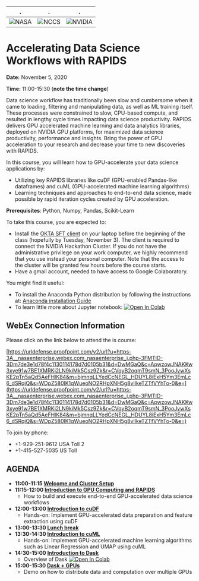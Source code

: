 | . | . | . |
| - | - | - |
| ![NASA](http://www.nasa.gov/sites/all/themes/custom/nasatwo/images/nasa-logo.svg) | ![NCCS](https://www.nccs.nasa.gov/sites/default/files/NCCS_Logo_0.png) | ![NVIDIA](https://eyedohistory.files.wordpress.com/2016/03/nvidialogo.jpg) |

# Accelerating Data Science Workflows with RAPIDS

**Date:** November 5, 2020

**Time:** 11:00-15:30 (**note the time change**)

Data science workflow has traditionally been slow and cumbersome when it came to loading, filtering and manipulating data, as well as ML training itself. These processes were constrained to slow, CPU-based compute, and resulted in lengthy cycle times impacting data science productivity. RAPIDS delivers GPU accelerated machine learning and data analytics libraries, deployed on NVIDIA GPU platforms, for maximized data science productivity, performance and insights. Bring the power of GPU acceleration to your research and decrease your time to new discoveries with RAPIDS.

In this course, you will learn how to GPU-accelerate your data science applications by:

- Utilizing key RAPIDS libraries like cuDF (GPU-enabled Pandas-like dataframes) and cuML (GPU-accelerated machine learning algorithms)
- Learning techniques and approaches to end-to-end data science, made possible by rapid iteration cycles created by GPU acceleration.


**Prerequisites**: Python, Numpy, Pandas, Scikit-Learn

To take this course, you are expected to:

- Install the [OKTA SFT client](https://github.com/astg606/py_courses/blob/master/rapids/Hackathon_Cluster_Instructions_NASA.pptx) on your laptop before the beginning of the class (hopefully by Tuesday, November 3). The client is required to connect the NVIDIA Hackathon Cluster. If you do not have the administrative privilege on your work computer, we highly recommend that you use instead your personal computer. Note that the access to the cluster will be granted few hours before the course starts.
- Have a gmail account, needed to have access to Google Colaboratory.

You might find it useful:

- To install the Anaconda Python distribution by following the instructions at: [Anaconda installation Guide](https://docs.continuum.io/anaconda/install/)
- To learn little more about Jupyter notebook: 
 [![Open In Colab](https://colab.research.google.com/assets/colab-badge.svg)](https://colab.research.google.com/github/astg606/py_materials/blob/master/jupyter_notebook/jupyter_notebook_introduction.ipynb)

## WebEx Connection Information

Please click on the link below to attend the is course:

[https://urldefense.proofpoint.com/v2/url?u=https-3A__nasaenterprise.webex.com_nasaenterprise_j.php-3FMTID-3Dm7de3e1d78f4c1130114178d7d0105b31&d=DwMGaQ&c=ApwzowJNAKKw3xye91w7BE1XMRKi2LN9kiMk5Csz9Zk&r=CVqyB2oqmT9smN_3PooJvwXsKE2pTn5aQd5AeFHlK84&m=bjmnqLLYedCcNEGL_HDUYL8iExH5Ym3EmLc6_dSRqiQ&s=WDpZ580lK1qWueoNO2RHpXNH5g8vlIkeTZTfVYhTo-0&e=](https://urldefense.proofpoint.com/v2/url?u=https-3A__nasaenterprise.webex.com_nasaenterprise_j.php-3FMTID-3Dm7de3e1d78f4c1130114178d7d0105b31&d=DwMGaQ&c=ApwzowJNAKKw3xye91w7BE1XMRKi2LN9kiMk5Csz9Zk&r=CVqyB2oqmT9smN_3PooJvwXsKE2pTn5aQd5AeFHlK84&m=bjmnqLLYedCcNEGL_HDUYL8iExH5Ym3EmLc6_dSRqiQ&s=WDpZ580lK1qWueoNO2RHpXNH5g8vlIkeTZTfVYhTo-0&e=)

To join by phone:

- +1-929-251-9612 USA Toll 2
- +1-415-527-5035 US Toll

## AGENDA

- **11:00-11:15 [Welcome and Cluster Setup](#)**
- **11:15-12:00 [Introduction to GPU Computing and RAPIDS](#)**
     - How to build and execute end-to-end GPU-accelerated data science workflows
- **12:00-13:00 [Introduction to cuDF](#)**
     - Hands-on: Implement GPU-accelerated data preparation and feature extraction using cuDF
- **13:00-13:30 [Lunch break](#)**
- **13:30-14:30 [Introduction to cuML](#)**
     - Hands-on: Implement GPU-accelerated machine learning algorithms such as Linear Regression and UMAP using cuML
- **14:30-15:00 [Introduction to Dask](#)**
     - Overview of Dask [![Open In Colab](https://colab.research.google.com/assets/colab-badge.svg)](https://colab.research.google.com/github/astg606/py_materials/blob/master/dask/overview_dask.ipynb)
- **15:00-15:30 [Dask + GPUs](#)**
     - Demo on how to distribute data and computation over multiple GPUs



<!---
| 17:15-17:30 | **Feedback Session** |  |  |
| 17:15-17:30 | **Feedback Session** |  <a href="https://www.surveymonkey.com/r/PWQVXH5"> Evaluation Survey </a> | |
--->
